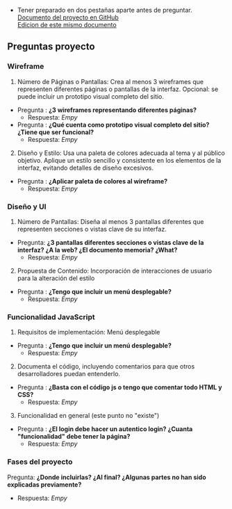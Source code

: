 - Tener preparado en dos pestañas aparte antes de preguntar.  
[Documento del proyecto en GitHub](https://github.com/JuanMiguelLeon/Proyecto-Cliente-DIW/tree/main#dise%C3%B1o-y-ui-en-memoria-de-trabajo-y-desarrollo-40--en-diw)  
[Edicion de este mismo documento](https://github.com/JuanMiguelLeon/Proyecto-Cliente-DIW/edit/main/Preguntas%20para%20Diana%20sobre%20proyecto.md)  

## Preguntas proyecto
### Wireframe  
1. Número de Páginas o Pantallas: Crea al menos 3 wireframes que representen diferentes páginas o pantallas de la interfaz. Opcional: se puede incluir un prototipo visual completo del sitio.  
- Pregunta : **¿3 wireframes representando diferentes páginas?**  
  - Respuesta: *Empy*
- Pregunta : **¿Qué cuenta como prototipo visual completo del sitio? ¿Tiene que ser funcional?**
  - Respuesta: *Empy*
2. Diseño y Estilo: Usa una paleta de colores adecuada al tema y al público objetivo. Aplique un estilo sencillo y consistente en los elementos de la interfaz, evitando detalles de diseño excesivos.
- Pregunta : **¿Aplicar paleta de colores al wireframe?**
  - Respuesta: *Empy*
### Diseño y UI 
1. Número de Pantallas: Diseña al menos 3 pantallas diferentes que representen secciones o vistas clave de su interfaz.
- Pregunta: **¿3 pantallas diferentes secciones o vistas clave de la interfaz? ¿A la web? ¿El documento memoria? ¿What?**
  - Respuesta: *Empy*
2. Propuesta de Contenido: Incorporación de interacciones de usuario para la alteración del estilo  
- Pregunta : **¿Tengo que incluir un menú desplegable?**
  - Respuesta: *Empy*
### Funcionalidad JavaScript  
1. Requisitos de implementación: Menú desplegable  
- Pregunta : **¿Tengo que incluir un menú desplegable?**  
  - Respuesta: *Empy*  
2. Documenta el código, incluyendo comentarios para que otros desarrolladores puedan entenderlo.  
- Pregunta : **¿Basta con el código js o tengo que comentar todo HTML y CSS?**
  - Respuesta: *Empy*
3. Funcionalidad en general (este punto no "existe")
- Pregunta : **¿El login debe hacer un autentico login? ¿Cuanta "funcionalidad" debe tener la página?**
  - Respuesta: *Empy*  
### Fases del proyecto  
Pregunta: **¿Donde incluirlas? ¿Al final? ¿Algunas partes no han sido explicadas previamente?**  
  - Respuesta: *Empy*  

